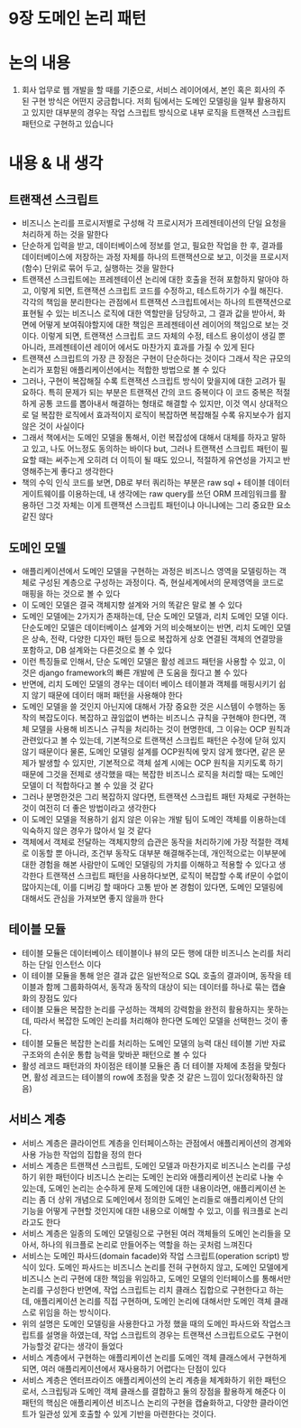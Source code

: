 # 9장 도메인 논리 패턴

# 논의 내용

1. 회사 업무로 웹 개발을 할 때를 기준으로, 서비스 레이어에서, 본인 혹은 회사의 주된 구현 방식은 어떤지 궁금합니다. 저희 팀에서는 도메인 모델링을 일부 활용하지고 있지만 대부분의 경우는 작업 스크립트 방식으로 내부 로직을 트랜잭션 스크립트 패턴으로 구현하고 있습니다

# 내용 & 내 생각

## 트랜잭션 스크립트

- 비즈니스 논리를 프로시저별로 구성해 각 프로시저가 프레젠테이션의 단일 요청을 처리하게 하는 것을 말한다
- 단순하게 입력을 받고, 데이터베이스에 정보를 얻고, 필요한 작업을 한 후, 결과를 데이터베이스에 저장하는 과정 자체를 하나의 트랜잭션으로 보고, 이것을 프로시저(함수) 단위로 묶어 두고, 실행하는 것을 말한다
- 트랜잭션 스크립트에는 프레젠테이션 논리에 대한 호출을 전혀 포함하지 말아야 하고, 이렇게 되면, 트랜잭션 스크립트 코드를 수정하고, 테스트하기가 수월 해진다. 각각의 책임을 분리한다는 관점에서 트랜잭션 스크립트에서는 하나의 트랜잭션으로 표현될 수 있는 비즈니스 로직에 대한 역할만을 담당하고, 그 결과 값을 받아서, 화면에 어떻게 보여줘야할지에 대한 책임은 프레젠테이션 레이어의 책임으로 보는 것이다. 이렇게 되면, 트랜잭션 스크립트 코드 자체의 수정, 테스트 용이성이 생길 뿐 아니라, 프레젠테이션 레이어 에서도 마찬가지 효과를 가질 수 있게 된다
- 트랜잭션 스크립트의 가장 큰 장점은 구현이 단순하다는 것이다 그래서 작은 규모의 논리가 포함된 애플리케이션에서는 적합한 방법으로 볼 수 있다
- 그러나, 구현이 복잡해질 수록 트랜잭션 스크립트 방식이 맞을지에 대한 고려가 필요하다. 특히 문제가 되는 부분은 트랜잭션 간의 코드 중복이다 이 코드 중복은 적절하게 공통 코드를 뽑아내서 해결하는 형태로 해결할 수 있지만, 이것 역시 상대적으로 덜 복잡한 로직에서 효과적이지 로직이 복잡하면 복잡해질 수록 유지보수가 쉽지 않은 것이 사실이다
- 그래서 책에서는 도메인 모델을 통해서, 이런 복잡성에 대해서 대체를 하자고 말하고 있고, 나도 어느정도 동의하는 바이다 but, 그러나 트랜잭션 스크립트 패턴이 필요할 때는 써주는게 오히려 더 이득이 될 때도 있으니, 적절하게 유연성을 가지고 반영해주는게 좋다고 생각한다
- 책의 수익 인식 코드를 보면, DB로 부터 쿼리하는 부분은 raw sql + 테이블 데이터 게이트웨이를 이용하는데, 내 생각에는 raw query를 쓰던 ORM 프레임워크를 활용하던 그것 자체는 이게 트랜잭션 스크립트 패턴이냐 아니냐에는 그리 중요한 요소 같진 않다

## 도메인 모델

- 애플리케이션에서 도메인 모델을 구현하는 과정은 비즈니스 영역을 모델링하는 객체로 구성된 계층으로 구성하는 과정이다. 즉, 현실세계에서의 문제영역을 코드로 매핑을 하는 것으로 볼 수 있다
- 이 도메인 모델은 결국 객체지향 설계와 거의 똑같은 말로 볼 수 있다
- 도메인 모델에는 2가지가 존재하는데, 단순 도메인 모델과, 리치 도메인 모델 이다. 단순도메인 모델은 데이터베이스 설계와 거의 비슷해보이는 반면, 리치 도메인 모델은 상속, 전략, 다양한 디자인 패턴 등으로 복잡하게 상호 연결된 객체의 연결망을 포함하고, DB 설계와는 다른것으로 볼 수 있다
- 이런 특징들로 인해서, 단순 도메인 모델은 활성 레코드 패턴을 사용할 수 있고, 이것은 django framework의 빠른 개발에 큰 도움을 줬다고 볼 수 있다
- 반면에, 리치 도메인 모델의 경우는 데이터 베이스 테이블과 객체를 매핑시키기 쉽지 않기 때문에 데이터 매퍼 패턴을 사용해야 한다
- 도메인 모델을 쓸 것인지 아닌지에 대해서 가장 중요한 것은 시스템이 수행하는 동작의 복잡도이다. 복잡하고 끊임없이 변하는 비즈니스 규칙을 구현해야 한다면, 객체 모델을 사용해 비즈니스 규칙을 처리하는 것이 현명한데, 그 이유는 OCP 원칙과 관련있다고 볼 수 있는데, 기본적으로 트랜잭션 스크립트 패턴은 수정에 닫혀 있지 않기 때문이다 물론, 도메인 모델링 설계를 OCP원칙에 맞지 않게 했다면, 같은 문제가 발생할 수 있지만, 기본적으로 객체 설계 시에는 OCP 원칙을 지키도록 하기 때문에 그것을 전제로 생각했을 때는 복잡한 비즈니스 로직을 처리할 때는 도메인 모델이 더 적합하다고 볼 수 있을 것 같다
- 그러나 분명한것은 그리 복잡하지 않다면, 트랜잭션 스크립트 패턴 자체로 구현하는 것이 여전히 더 좋은 방법이라고 생각한다
- 이 도메인 모델을 적용하기 쉽지 않은 이유는 개발 팀이 도메인 객체를 이용하는데 익숙하지 않은 경우가 많아서 일 것 같다
- 객체에서 객체로 전달하는 객체지향의 습관은 동작을 처리하기에 가장 적절한 객체로 이동할 뿐 아니라, 조건부 동작도 대부분 해결해주는데, 개인적으로는 이부분에 대한 경험을 해본 사람만이 도메인 모델링의 가치를 이해하고 적용할 수 있다고 생각한다 트랜잭션 스크립트 패턴을 사용하다보면, 로직이 복잡할 수록 if문이 수없이 많아지는데, 이를 디버깅 할 때마다 고통 받아 본 경험이 있다면, 도메인 모델링에 대해서도 관심을 가져보면 좋지 않을까 한다

## 테이블 모듈

- 테이블 모듈은 데이터베이스 테이블이나 뷰의 모든 행에 대한 비즈니스 논리를 처리하는 단일 인스턴스 이다
- 이 테이블 모듈을 통해 얻은 결과 값은 일반적으로 SQL 호출의 결과이며, 동작을 테이블과 함께 그룹화하여서, 동작과 동작의 대상이 되는 데이터를 하나로 묶는 캡슐화의 장점도 있다
- 테이블 모듈은 복잡한 논리를 구성하는 객체의 강력함을 완전히 활용하지는 못하는데, 따라서 복잡한 도메인 논리를 처리해야 한다면 도메인 모델을 선택한느 것이 좋다.
- 테이블 모듈은 복잡한 논리를 처리하는 도메인 모델의 능력 대신 테이블 기반 자료구조와의 손쉬운 통합 능력을 맞바꾼 패턴으로 볼 수 있다
- 활성 레코드 패턴과의 차이점은 테이블 모듈은 좀 더 테이블 자체에 초점을 맞췄다면, 활성 레코드는 테이블의 row에 초점을 맞춘 것 같은 느낌이 있다(정확하진 않음)

## 서비스 계층

- 서비스 계층은 클라이언트 계층을 인터페이스하는 관점에서 애플리케이션의 경계와 사용 가능한 작업의 집합을 정의 한다
- 서비스 계층은 트랜잭션 스크립트, 도메인 모델과 마찬가지로 비즈니스 논리를 구성하기 위한 패턴이다 비즈니스 논리는 도메인 논리와 애플리케이션 논리로 나눌 수 있는데, 도메인 논리는 순수하게 문제 도메인에 대한 내용이라면, 애플리케이션 논리는 좀 더 상위 개념으로 도메인에서 정의한 도메인 논리들로 애플리케이션 단의 기능을 어떻게 구현할 것인지에 대한 내용으로 이해할 수 있고, 이를 워크플로 논리라고도 한다
- 서비스 계층은 일종의 도메인 모델링으로 구현된 여러 객체들의 도메인 논리들을 모아서, 하나의 워크플로 논리로 만들어주는 역할을 하는 곳처럼 느껴진다
- 서비스는 도메인 파사드(domain facade)와 작업 스크립트(operation script) 방식이 있다. 도메인 파사드는 비즈니스 논리를 전혀 구현하지 않고, 도메인 모델에게 비즈니스 논리 구현에 대한 책임을 위임하고, 도메인 모델의 인터페이스를 통해서만 논리를 구성한다 반면에, 작업 스크립트는 리치 클래스 집합으로 구현한다고 하는데, 애플리케이션 논리를 직접 구현하며, 도메인 논리에 대해서만 도메인 객체 클래스로 위임을 하는 방식이다.
- 위의 설명은 도메인 모델링을 사용한다고 가정 했을 때의 도메인 파사드와 작업스크립트를 설명을 하였는데, 작업 스크립트의 경우는 트랜잭션 스크립트으로도 구현이 가능할것 같다는 생각이 들었다
- 서비스 계층에서 구현하는 애플리케이션 논리를 도메인 객체 클래스에서 구현하게 되면, 여러 애플리케이션에서 재사용하기 어렵다는 단점이 있다
- 서비스 계층은 엔터프라이즈 애플리케이션의 논리 계층을 체계화하기 위한 패턴으로서, 스크립팅과 도메인 객체 클래스를 결합하고 둘의 장점을 활용하게 해준다 이 패턴의 핵심은 애플리케이션 비즈니스 논리의 구현을 캡슐화하고, 다양한 클라이언트가 일관성 있게 호출할 수 있게 기반을 마련한다는 것이다.